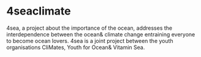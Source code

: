 # 4seaclimate
4sea, a project about the importance of the ocean, addresses the interdependence between the ocean&amp; climate change entraining everyone to become ocean lovers. 4sea is a joint project between the youth organisations CliMates, Youth for Ocean&amp; Vitamin Sea.
